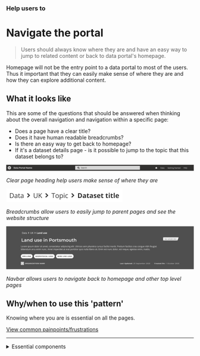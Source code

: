 ### Help users to
# Navigate the portal

> Users should always know where they are and have an easy way to jump to related content or back to data portal's homepage.

Homepage will not be the entry point to a data portal to most of the users. Thus it important that they can easily make sense of where they are and how they can explore additional content.

## What it looks like

This are some of the questions that should be answered when thinking about the overall navigation and navigation within a specific page:
* Does a page have a clear title?
* Does it have human readable breadcrumbs?
* Is there an easy way to get back to homepage?
* If it's a dataset details page - is it possible to jump to the topic that this dataset belongs to?

<div class="image-container">

![Google results](../../_media/help-navigate/navbar.png)

*Clear page heading help users make sense of where they are*

![Google results](../../_media/help-navigate/breadcrumbs.png)

*Breadcrumbs allow users to easily jump to parent pages and see the website structure*

![Google results](../../_media/help-navigate/titles.png)

*Navbar allows users to navigate back to homepage and other top level pages*


</div>

## Why/when to use this 'pattern'

Knowing where you are is essential on all the pages.

<p class="link1"><a href="#/main-content/introduction?id=_2-search-within-data-portal" >View common painpoints/frustrations</a></p>

---

<!-- Additional information can be presented in dropdown menus -->

<details>
<summary>Essential components</summary>
<br>
[Brief description and a list of the most relevant components/information for this task]

Below is a checklist of components/information that are relevant for this task.

These components can be arranged in many ways, but the ones with highest relevance should be the most visible/accessible.

?> 1 - high relevance, 2 - medium relevance, 3 - low relevance

<!-- Table of component start -->

| Component      | Description                                              | Relevance |
|----------------|----------------------------------------------------------|:---------:|
| Page title     | A clear page title that can help users orient themselves |     1     |
| Breadcrumbs    | Breadcrumbs allowing users easily jump to parent folders |     1     |
| Navigation bar | Navigation bar including homepage link and search bar    |     1     |
